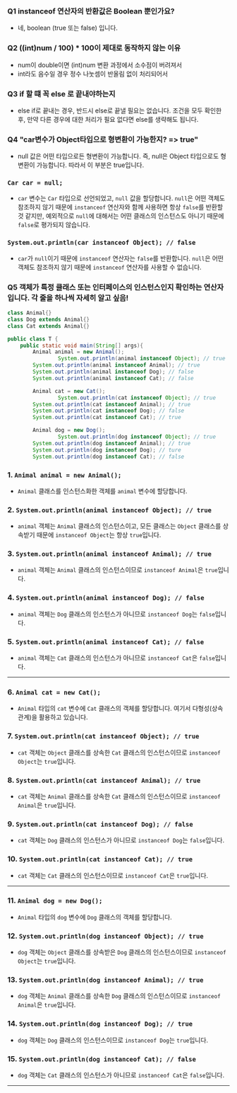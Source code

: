 ### Q1 instanceof 연산자의 반환값은 Boolean 뿐인가요?
- 네, boolean (true 또는 false) 입니다.

### Q2 ((int)num / 100) * 100이 제대로 동작하지 않는 이유
- num이 double이면 (int)num 변환 과정에서 소수점이 버려져서
- int라도  음수일 경우 정수 나눗셈이 반올림 없이 처리되어서

###  Q3 if 할 떄 꼭 else 로 끝내야하는지
- else if로 끝내는 경우, 반드시 else로 끝낼 필요는 없습니다.
조건을 모두 확인한 후, 만약 다른 경우에 대한 처리가 필요 없다면 else를 생략해도 됩니다.

### Q4 "car변수가 Object타입으로 형변환이 가능한지? => true"
- null 값은 어떤 타입으로든 형변환이 가능합니다. 즉, null은 Object 타입으로도 형변환이 가능합니다. 따라서 이 부분은 true입니다.
### `Car car = null;`

- `car` 변수는 `Car` 타입으로 선언되었고, `null` 값을 할당합니다. `null`은 어떤 객체도 참조하지 않기 때문에 `instanceof` 연산자와 함께 사용하면 항상 `false`를 반환할 것 같지만, 예외적으로 `null`에 대해서는 어떤 클래스의 인스턴스도 아니기 때문에 `false`로 평가되지 않습니다.

### `System.out.println(car instanceof Object); // false`

- `car`가 `null`이기 때문에 `instanceof` 연산자는 `false`를 반환합니다. `null`은 어떤 객체도 참조하지 않기 때문에 `instanceof` 연산자를 사용할 수 없습니다.

### Q5  객체가 특정 클래스 또는 인터페이스의 인스턴스인지 확인하는 연산자입니다. 각 줄을 하나씩 자세히 알고 싶음!
```java
class Animal{}
class Dog extends Animal{}
class Cat extends Animal{}

public class T {
    public static void main(String[] args){
        Animal animal = new Animal();
                System.out.println(animal instanceof Object); // true
        System.out.println(animal instanceof Animal); // true
        System.out.println(animal instanceof Dog); // false
        System.out.println(animal instanceof Cat); // false

        Animal cat = new Cat();
                System.out.println(cat instanceof Object); // true
        System.out.println(cat instanceof Animal); // true
        System.out.println(cat instanceof Dog); // false
        System.out.println(cat instanceof Cat); // true

        Animal dog = new Dog();
                System.out.println(dog instanceof Object); // true
        System.out.println(dog instanceof Animal); // true
        System.out.println(dog instanceof Dog); // ture
        System.out.println(dog instanceof Cat); // false
```

### 1. `Animal animal = new Animal();`

- `Animal` 클래스를 인스턴스화한 객체를 `animal` 변수에 할당합니다.

### 2. `System.out.println(animal instanceof Object); // true`

- `animal` 객체는 `Animal` 클래스의 인스턴스이고, 모든 클래스는 `Object` 클래스를 상속받기 때문에 `instanceof Object`는 항상 `true`입니다.

### 3. `System.out.println(animal instanceof Animal); // true`

- `animal` 객체는 `Animal` 클래스의 인스턴스이므로 `instanceof Animal`은 `true`입니다.

### 4. `System.out.println(animal instanceof Dog); // false`

- `animal` 객체는 `Dog` 클래스의 인스턴스가 아니므로 `instanceof Dog`는 `false`입니다.

### 5. `System.out.println(animal instanceof Cat); // false`

- `animal` 객체는 `Cat` 클래스의 인스턴스가 아니므로 `instanceof Cat`은 `false`입니다.

---

### 6. `Animal cat = new Cat();`

- `Animal` 타입의 `cat` 변수에 `Cat` 클래스의 객체를 할당합니다. 여기서 다형성(상속 관계)을 활용하고 있습니다.

### 7. `System.out.println(cat instanceof Object); // true`

- `cat` 객체는 `Object` 클래스를 상속한 `Cat` 클래스의 인스턴스이므로 `instanceof Object`는 `true`입니다.

### 8. `System.out.println(cat instanceof Animal); // true`

- `cat` 객체는 `Animal` 클래스를 상속한 `Cat` 클래스의 인스턴스이므로 `instanceof Animal`은 `true`입니다.

### 9. `System.out.println(cat instanceof Dog); // false`

- `cat` 객체는 `Dog` 클래스의 인스턴스가 아니므로 `instanceof Dog`는 `false`입니다.

### 10. `System.out.println(cat instanceof Cat); // true`

- `cat` 객체는 `Cat` 클래스의 인스턴스이므로 `instanceof Cat`은 `true`입니다.

---

### 11. `Animal dog = new Dog();`

- `Animal` 타입의 `dog` 변수에 `Dog` 클래스의 객체를 할당합니다.

### 12. `System.out.println(dog instanceof Object); // true`

- `dog` 객체는 `Object` 클래스를 상속받은 `Dog` 클래스의 인스턴스이므로 `instanceof Object`는 `true`입니다.

### 13. `System.out.println(dog instanceof Animal); // true`

- `dog` 객체는 `Animal` 클래스를 상속한 `Dog` 클래스의 인스턴스이므로 `instanceof Animal`은 `true`입니다.

### 14. `System.out.println(dog instanceof Dog); // true`

- `dog` 객체는 `Dog` 클래스의 인스턴스이므로 `instanceof Dog`는 `true`입니다.

### 15. `System.out.println(dog instanceof Cat); // false`

- `dog` 객체는 `Cat` 클래스의 인스턴스가 아니므로 `instanceof Cat`은 `false`입니다.



---


